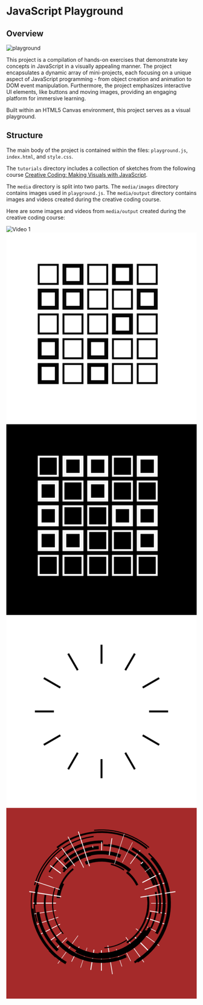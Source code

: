 # JavaScript Playground

## Overview

![playground](media/playgroundfinal.gif)

This project is a compilation of hands-on exercises that demonstrate key concepts in JavaScript in a visually appealing manner. The project encapsulates a dynamic array of mini-projects, each focusing on a unique aspect of JavaScript programming - from object creation and animation to DOM event manipulation. Furthermore, the project emphasizes interactive UI elements, like buttons and moving images, providing an engaging platform for immersive learning.

Built within an HTML5 Canvas environment, this project serves as a visual playground.

## Structure

The main body of the project is contained within the files: `playground.js`, `index.html`, and `style.css`.

The `tutorials` directory includes a collection of sketches from the following course [Creative Coding: Making Visuals with JavaScript](https://www.domestika.org/en/courses/2729-creative-coding-making-visuals-with-javascript).

The `media` directory is split into two parts. The `media/images` directory contains images used in `playground.js`. The `media/output` directory contains images and videos created during the creative coding course.

Here are some images and videos from `media/output` created during the creative coding course:

![Video 1](media/output/03/2022.11.06-21.52.01.gif)
![Image 3](media/output/01/2022.10.08-22.04.10.png)
![Image 4](media/output/01/2022.10.09-18.23.36.png)
![Image 5](media/output/01/download.png)
![Image 6](media/output/02/2022.10.15-21.24.42.png)
